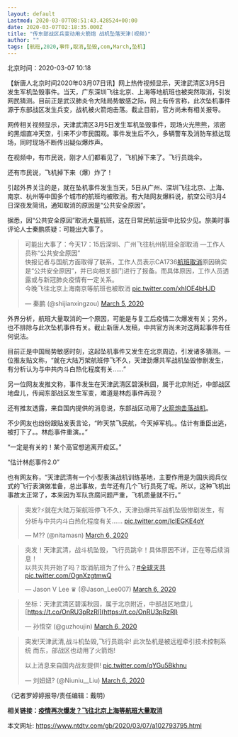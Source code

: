 ```yaml
---
layout: default
Lastmod: 2020-03-07T08:51:43.428524+00:00
date: 2020-03-07T02:18:35.000Z
title: "传东部战区兵变动用火箭炮 战机坠落天津(视频)"
author: ""
tags: [航班,2020,事件,取消,坠毁,com,March,坠机]
---
```


北京时间：2020-03-07 10:18

【新唐人北京时间2020年03月07日讯】网上热传视频显示，天津武清区3月5日发生军机坠毁事件。当天，广东深圳飞往北京、上海等地航班也被突然取消，引发网民猜测。目前正是武汉肺炎令大陆局势敏感之际，网上有传言称，此次坠机事件源于东部战区发生兵变，战机被火箭炮击落。截止目前，官方尚未有相关报导。

网传相关视频显示，天津武清区3月5日发生军机坠毁事件，现场火光熊熊，浓密的黑烟直冲天空，引来不少市民围观。事件发生后不久，多辆警车及消防车抵达现场，同时现场不断传出疑似爆炸声。

在视频中，有市民说，刚才人们都看见了，飞机掉下来了。飞行员跳伞。

还有市民说，飞机掉下来（爆）炸了！

引起外界关注的是，就在坠机事件发生当天，5日从广州、深圳飞往北京、上海、南京、杭州等中国多个城市的航班均被取消。有大陆网友爆料说，航空公司3月4日深夜发简讯，通知取消的原因是“公共安全原因”。

据悉，因“公共安全原因”取消大量航班，这在日常民航运营中比较少见。旅美时事评论人士秦鹏质疑：可能出大事了。

> 可能出大事了：今天17：15后深圳、广州飞往杭州航班全部取消 —工作人员称“公共安全原因”  
> 快报记者与国航方面取得了联系，工作人员表示CA1736[航班取消](https://www.ntdtv.com/gb/航班取消.htm)原因确实是“公共安全原因”，并已向相关部门进行了报备。而具体原因，工作人员透露或与新冠肺炎疫情有一定关系。  
> 今晚飞往北京上海南京等航班也被取消 [pic.twitter.com/xhIOE4bHJD](https://t.co/xhIOE4bHJD)
> 
> — 秦鹏 (@shijianxingzou) [March 5, 2020](https://twitter.com/shijianxingzou/status/1235478592181567488?ref_src=twsrc%5Etfw)

外界分析，航班大量取消的一个原因，可能是与复工后疫情二次爆发有关；另外，也不排除与此次坠机事件有关。截止新唐人发稿，中共官方尚未对这两起事件有任何说法。

目前正是中国局势敏感时刻，这起坠机事件又发生在北京周边，引发诸多猜测。一位推友贴文称，“就在大陆万架航班停飞不久，天津劲爆共军战机坠毁惨剧发生，有分析认为与中共内斗白热化程度有关……”

另一位网友发推文称，事件发生在天津武清区碧溪秋园，属于北京附近，中部战区地盘儿，传闻东部战区发生军变，难道是林彪事件再现？

还有推友透露，来自国内提供的消息说，东部战区动用了[火箭炮击落战机](https://www.ntdtv.com/gb/火箭炮击落战机.htm)。

不少网友也纷纷跟贴发表言论，“昨天禁飞民航，今天掉军机。。估计有重臣出逃，被打下了。。林彪事件重演。。”

“一定是有关的！某个高官想逃离开疫区。”

“估计林彪事件2.0”

也有网友称，“天津武清有一个小型表演战机训练基地，主要作用是为国庆阅兵仪式的飞行表演做准备，总出事故，去年还有几个飞行员死了呢。所以，这种飞机出事故太正常了，本来因为军队贪腐问题严重，飞机质量就不行。”  

> 突发?⚡️就在大陆万架航班停飞不久，天津劲爆共军战机坠毁惨剧发生，有分析与中共内斗白热化程度有关…… [pic.twitter.com/IclEGKE4oY](https://t.co/IclEGKE4oY)
> 
> — M?? (@nitamasn) [March 6, 2020](https://twitter.com/nitamasn/status/1235874954064695297?ref_src=twsrc%5Etfw)

> 突发！天津武清，战斗机坠毁，飞行员跳伞！具体原因不详，正在等后续消息！  
> 以共灭共开始了吗？取消航班为了什么？[#全球灭共](https://twitter.com/hashtag/%E5%85%A8%E7%90%83%E7%81%AD%E5%85%B1?src=hash&ref_src=twsrc%5Etfw) [pic.twitter.com/OgnXzgtmwQ](https://t.co/OgnXzgtmwQ)
> 
> — Jason V Lee ♛ (@Jason\_Lee007) [March 6, 2020](https://twitter.com/Jason_Lee007/status/1235863500255145985?ref_src=twsrc%5Etfw)

> 坐标：天津武清区碧溪秋园，属于北京附近，中部战区地盘儿 [https://t.co/OnRU3pRzRl](https://t.co/OnRU3pRzRl)
> 
> — 孙悟空 (@guzhoujin) [March 6, 2020](https://twitter.com/guzhoujin/status/1235848549486571521?ref_src=twsrc%5Etfw)

> 突发!天津武清,战斗机坠毁,飞行员跳伞! 此次坠机是被远程牵引技术控制系统 而东，部战区也动用了火箭炮!
> 
> 以上消息来自国内战友提供! [pic.twitter.com/qYGu5Bkhnu](https://t.co/qYGu5Bkhnu)
> 
> — 刘妞妞? (@Niuniu\_\_Liu) [March 6, 2020](https://twitter.com/Niuniu__Liu/status/1235952590245867521?ref_src=twsrc%5Etfw)

（记者罗婷婷报导/责任编辑：戴明）

**相关链接：[疫情再次爆发？飞往北京上海等航班大量取消](https://www.ntdtv.com/gb/2020/03/05/a102792412.html)**

本文网址: https://www.ntdtv.com/gb/2020/03/07/a102793795.html

